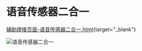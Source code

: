 # 语音传感器二合一

[辅助焊接页面-语音传感器二合一.html](/辅助焊接页面-语音传感器二合一.html){target="_blank"}

![语音传感器二合一](/voice.jpg)
